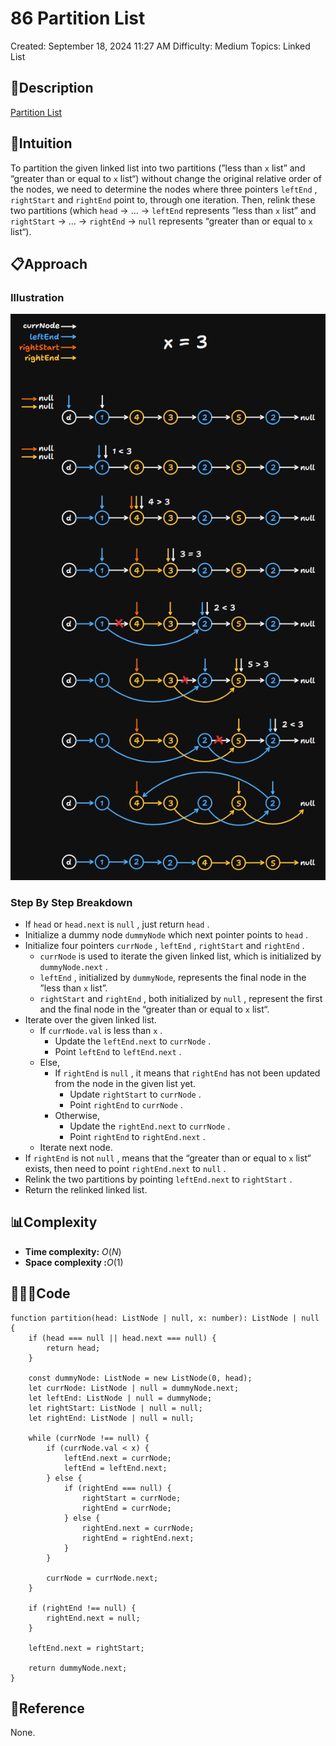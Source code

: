 # 86 Partition List

Created: September 18, 2024 11:27 AM
Difficulty: Medium
Topics: Linked List

## 📖Description

[Partition List](https://leetcode.com/problems/partition-list/description)

## 🤔Intuition

To partition the given linked list into two partitions (”less than `x` list” and “greater than or equal to `x`  list“) without change the original relative order of the nodes, we need to determine the nodes where three pointers `leftEnd` , `rightStart` and `rightEnd` point to, through one iteration. Then, relink these two partitions (which `head` → … → `leftEnd` represents ”less than `x` list” and `rightStart` → … → `rightEnd` → `null` represents “greater than or equal to `x`  list“).

## 📋Approach

### Illustration

![PartitionList.png](PartitionList.png)

### Step By Step Breakdown

- If `head` or `head.next` is `null` , just return `head` .
- Initialize a dummy node `dummyNode` which next pointer points to `head` .
- Initialize four pointers `currNode` , `leftEnd` , `rightStart` and `rightEnd` .
    - `currNode` is used to iterate the given linked list, which is initialized by `dummyNode.next` .
    - `leftEnd` , initialized by `dummyNode`, represents the final node in the ”less than `x` list”.
    - `rightStart` and `rightEnd` , both initialized by `null` , represent the first and the final node in the “greater than or equal to `x`  list“.
- Iterate over the given linked list.
    - If `currNode.val` is less than `x` .
        - Update the `leftEnd.next` to `currNode` .
        - Point `leftEnd` to `leftEnd.next` .
    - Else,
        - If `rightEnd` is `null` , it means that `rightEnd` has not been updated from the node in the given list yet.
            - Update `rightStart` to `currNode` .
            - Point `rightEnd` to `currNode` .
        - Otherwise,
            - Update the `rightEnd.next` to `currNode` .
            - Point `rightEnd` to `rightEnd.next` .
    - Iterate next node.
- If `rightEnd` is not `null` , means that the “greater than or equal to `x`  list“ exists, then need to point `rightEnd.next` to `null` .
- Relink the two partitions by pointing `leftEnd.next` to `rightStart` .
- Return the relinked linked list.

## 📊Complexity

- **Time complexity:** $O(N)$
- **Space complexity :**$O(1)$

## 🧑🏻‍💻Code

```tsx
function partition(head: ListNode | null, x: number): ListNode | null {
    if (head === null || head.next === null) {
        return head;
    }

    const dummyNode: ListNode = new ListNode(0, head);
    let currNode: ListNode | null = dummyNode.next;
    let leftEnd: ListNode | null = dummyNode;
    let rightStart: ListNode | null = null;
    let rightEnd: ListNode | null = null;

    while (currNode !== null) {
        if (currNode.val < x) {
            leftEnd.next = currNode;
            leftEnd = leftEnd.next;
        } else {
            if (rightEnd === null) {
                rightStart = currNode;
                rightEnd = currNode;
            } else {
                rightEnd.next = currNode;
                rightEnd = rightEnd.next;
            }
        }

        currNode = currNode.next;
    }

    if (rightEnd !== null) {
        rightEnd.next = null;
    }

    leftEnd.next = rightStart;

    return dummyNode.next;
}
```

## 🔖Reference

None.